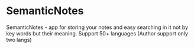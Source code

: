 # SemanticNotes
SemanticNotes - app for storing your notes and easy searching in it not by key words but their meaning. Support 50+ languages (Author support only two langs) 
